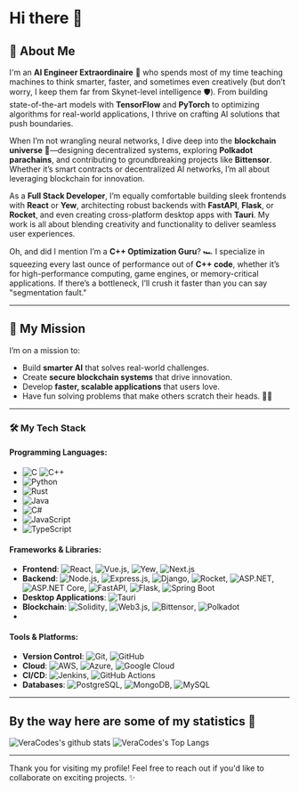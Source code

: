 # Hi there 👋

## 🌟 About Me

I'm an **AI Engineer Extraordinaire** 🤖 who spends most of my time teaching machines to think smarter, faster, and sometimes even creatively (but don’t worry, I keep them far from Skynet-level intelligence 🛡️). From building state-of-the-art models with **TensorFlow** and **PyTorch** to optimizing algorithms for real-world applications, I thrive on crafting AI solutions that push boundaries.

When I’m not wrangling neural networks, I dive deep into the **blockchain universe** 🌌—designing decentralized systems, exploring **Polkadot parachains**, and contributing to groundbreaking projects like **Bittensor**. Whether it’s smart contracts or decentralized AI networks, I’m all about leveraging blockchain for innovation.

As a **Full Stack Developer**, I’m equally comfortable building sleek frontends with **React** or **Yew**, architecting robust backends with **FastAPI**, **Flask**, or **Rocket**, and even creating cross-platform desktop apps with **Tauri**. My work is all about blending creativity and functionality to deliver seamless user experiences.

Oh, and did I mention I’m a **C++ Optimization Guru**? 🏎️ I specialize in squeezing every last ounce of performance out of **C++ code**, whether it’s for high-performance computing, game engines, or memory-critical applications. If there’s a bottleneck, I’ll crush it faster than you can say "segmentation fault."

---

## 🎯 My Mission

I’m on a mission to:
- Build **smarter AI** that solves real-world challenges.
- Create **secure blockchain systems** that drive innovation.
- Develop **faster, scalable applications** that users love.
- Have fun solving problems that make others scratch their heads. 🚀✨

---

### 🛠️ My Tech Stack

#### Programming Languages:
- ![C](https://img.shields.io/badge/-C-00599C?style=flat-square&logo=c&logoColor=white) ![C++](https://img.shields.io/badge/-C++-00599C?style=flat-square&logo=cplusplus&logoColor=white)
- ![Python](https://img.shields.io/badge/-Python-3776AB?style=flat-square&logo=python&logoColor=white)
- ![Rust](https://img.shields.io/badge/-Rust-000000?style=flat-square&logo=rust&logoColor=white)
- ![Java](https://img.shields.io/badge/-Java-007396?style=flat-square&logo=java&logoColor=white)
- ![C#](https://img.shields.io/badge/-C%23-239120?style=flat-square&logo=csharp&logoColor=white)
- ![JavaScript](https://img.shields.io/badge/-JavaScript-F7DF1E?style=flat-square&logo=javascript&logoColor=black)
- ![TypeScript](https://img.shields.io/badge/-TypeScript-3178C6?style=flat-square&logo=typescript&logoColor=white)

#### Frameworks & Libraries:
- **Frontend**: ![React](https://img.shields.io/badge/-React-61DAFB?style=flat-square&logo=react&logoColor=black), ![Vue.js](https://img.shields.io/badge/-Vue.js-4FC08D?style=flat-square&logo=vue.js&logoColor=white), ![Yew](https://img.shields.io/badge/-Yew-0095FF?style=flat-square&logo=rust&logoColor=white), ![Next.js](https://img.shields.io/badge/-Next.js-000000?style=flat-square&logo=next.js&logoColor=white)
- **Backend**: ![Node.js](https://img.shields.io/badge/-Node.js-339933?style=flat-square&logo=node.js&logoColor=white), ![Express.js](https://img.shields.io/badge/-Express.js-000000?style=flat-square&logo=express&logoColor=white), ![Django](https://img.shields.io/badge/-Django-092E20?style=flat-square&logo=django&logoColor=white), ![Rocket](https://img.shields.io/badge/-Rocket-FF6D00?style=flat-square&logo=rust&logoColor=white), ![ASP.NET](https://img.shields.io/badge/-ASP.NET-512BD4?style=flat-square&logo=.net&logoColor=white), ![ASP.NET Core](https://img.shields.io/badge/-ASP.NET%20Core-512BD4?style=flat-square&logo=.net&logoColor=white), ![FastAPI](https://img.shields.io/badge/-FastAPI-009688?style=flat-square&logo=fastapi&logoColor=white), ![Flask](https://img.shields.io/badge/-Flask-000000?style=flat-square&logo=flask&logoColor=white), ![Spring Boot](https://img.shields.io/badge/-Spring%20Boot-6DB33F?style=flat-square&logo=springboot&logoColor=white)
- **Desktop Applications**: ![Tauri](https://img.shields.io/badge/-Tauri-FFC131?style=flat-square&logo=tauri&logoColor=black)
- **Blockchain**: ![Solidity](https://img.shields.io/badge/-Solidity-363636?style=flat-square&logo=solidity&logoColor=white), ![Web3.js](https://img.shields.io/badge/-Web3.js-F16822?style=flat-square&logo=web3.js&logoColor=white), ![Bittensor](https://img.shields.io/badge/-Bittensor-1A1A1A?style=flat-square&logo=bittensor&logoColor=white), ![Polkadot](https://img.shields.io/badge/-Polkadot-E6007A?style=flat-square&logo=polkadot&logoColor=white)
- 
#### Tools & Platforms:
- **Version Control**: ![Git](https://img.shields.io/badge/-Git-F05032?style=flat-square&logo=git&logoColor=white), ![GitHub](https://img.shields.io/badge/-GitHub-181717?style=flat-square&logo=github&logoColor=white)
- **Cloud**: ![AWS](https://img.shields.io/badge/-AWS-232F3E?style=flat-square&logo=amazon-aws&logoColor=white), ![Azure](https://img.shields.io/badge/-Azure-0078D4?style=flat-square&logo=microsoft-azure&logoColor=white), ![Google Cloud](https://img.shields.io/badge/-Google%20Cloud-4285F4?style=flat-square&logo=google-cloud&logoColor=white)
- **CI/CD**: ![Jenkins](https://img.shields.io/badge/-Jenkins-D24939?style=flat-square&logo=jenkins&logoColor=white), ![GitHub Actions](https://img.shields.io/badge/-GitHub%20Actions-2088FF?style=flat-square&logo=githubactions&logoColor=white)
- **Databases**: ![PostgreSQL](https://img.shields.io/badge/-PostgreSQL-336791?style=flat-square&logo=postgresql&logoColor=white), ![MongoDB](https://img.shields.io/badge/-MongoDB-47A248?style=flat-square&logo=mongodb&logoColor=white), ![MySQL](https://img.shields.io/badge/-MySQL-4479A1?style=flat-square&logo=mysql&logoColor=white)

---

## By the way here are some of my statistics 🚀
![VeraCodes's github stats](https://github-readme-stats.vercel.app/api?username=vera-codes6&show_icons=true&theme=tokyonight)
![VeraCodes's Top Langs](https://github-readme-stats.vercel.app/api/top-langs/?username=vera-codes6&theme=tokyonight&layout=compact)

---

Thank you for visiting my profile! Feel free to reach out if you'd like to collaborate on exciting projects. ✨

